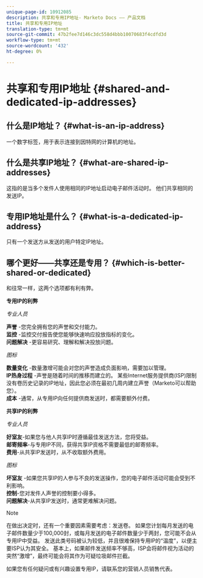 ```yaml
---
unique-page-id: 10912085
description: 共享和专用IP地址- Marketo Docs —— 产品文档
title: 共享和专用IP地址
translation-type: tm+mt
source-git-commit: 47b2fee7d146c3dc558d4bbb10070683f4cdfd3d
workflow-type: tm+mt
source-wordcount: '432'
ht-degree: 0%

---
```



# 共享和专用IP地址 {#shared-and-dedicated-ip-addresses}

## 什么是IP地址？ {#what-is-an-ip-address}

一个数字标签，用于表示连接到因特网的计算机的地址。

## 什么是共享IP地址？ {#what-are-shared-ip-addresses}

这指的是当多个发件人使用相同的IP地址启动电子邮件活动时。 他们共享相同的发送IP。

## 专用IP地址是什么？ {#what-is-a-dedicated-ip-address}

只有一个发送方从发送的用户特定IP地址。

## 哪个更好——共享还是专用？ {#which-is-better-shared-or-dedicated}

和往常一样，这两个选项都有利有弊。

**专用IP的利弊**

*专业人员*

**声誉** -您完全拥有您的声誉和交付能力。\
**监控** -监控交付报告使您能够快速响应投放指标的变化。\
**问题解决** -更容易研究、理解和解决投放问题。

*图标*

**数量变化** -数量激增可能会对您的声誉造成负面影响，需要加以管理。\
**IP热身过程** -声誉是随着时间的推移而建立的。 某些Internet服务提供商(ISP)限制没有卷历史记录的IP地址，因此您必须在最初几周内建立声誉（Marketo可以帮助您）。\
**成本** -通常，从专用IP向任何提供商发送时，都需要额外付费。

**共享IP的利弊**

*专业人员*

**好室友**-如果您与他人共享IP时遵循最佳发送方法，您将受益。\
**邮寄频率**-与专用IP不同，获得共享IP资格不需要最低的邮寄频率。\
**费用**-从共享IP发送时，从不收取额外费用。

*图标*

**坏室友** -如果您共享IP的人参与不良的发送操作，您的电子邮件活动可能会受到不利影响。\
**控制**-您对发件人声誉的控制要小得多。\
**问题解决**-从共享IP发送时，通常更难解决问题。

>[!NOTE]
>
>在做出决定时，还有一个重要因素需要考虑：发送卷。 如果您计划每月发送的电子邮件数量少于100,000封，或每月发送的电子邮件数量少于两封，您可能不会从专用IP中受益。 发送此类号码被认为较低，并且很难保持专用IP的“温度”，以便主要ISP认为其安全。 基本上，如果邮件发送频率不够高，ISP会将邮件视为活动的突然“激增”，最终可能会将其作为可疑垃圾邮件拦截。

如果您有任何疑问或有兴趣设置专用IP，请联系您的营销人员销售代表。